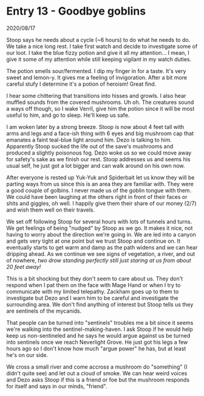 
# Entry 13 - Goodbye goblins
<span class="journaldate">2020/08/17</span>

Stoop says he needs about a cycle (~6 hours) to do what he needs to do. We take a nice long rest. I take first watch and decide to investigate some of our loot. I take the blue fizzy potion and give it all my attention... I mean, I give it some of my attention while still keeping vigilant in my watch duties. 

The potion smells sour/fermented. I dip my finger in for a taste. It's very sweet and lemon-y. It gives me a feeling of invigoration. After a bit more careful stufy I determine it's a potion of heroism! Great find.

I hear some chittering that transitions into hisses and growls. I also hear muffled sounds from the covered mushrooms. Uh oh. The creatures sound a ways off though, so I wake Verril, give him the potion since it will be most useful to him, and go to sleep. He'll keep us safe.

I am woken later by a strong breeze. Stoop is now about 4 feet tall with arms and legs and a face-ish thing with 6 eyes and big mushroom cap that emanates a faint teal-blue light around him. Dezo is talking to him. Apparently Stoop sucked the life out of the save's mushrooms and produced a slightly poisonous fog. Dezo woke us so we could move away for safety's sake as we finish our rest. Stoop addresses us and seems his usual self, he just got a lot bigger and can walk around on his own now.

After everyone is rested up Yuk-Yuk and Spiderbait let us know they will be parting ways from us since this is an area they are familiar with. They were a good couple of golbins. I never made us of the goblin tongue with them. We could have been laughing at the others right in front of their faces or shits and giggles, oh well. I happily give them their share of our money (2/7) and wish them well on their travels.

We set off following Stoop for several hours with lots of tunnels and turns. We get feelings of being "nudged" by Stoop as we go. It makes it nice, not having to worry about the direction we're going in. We are led into a canyon and gets very tight at one point but we trust Stoop and continue on. It eventually starts to get warm and damp as the path widens and we can hear dripping ahead. As we continue we see signs of vegetation, a river, and out of nowhere, *two drow standing perfectly still just staring at us from about 20 feet away!*

This is a bit shocking but they don't seem to care about us. They don't respond when I pat them on the face with Mage Hand or when I try to communicate with my limited telepathy. Zackham goes up to them to investigate but Dezo and I warn him to be careful and investigate the surrounding area. We don't find anything of interest but Stoop tells us they are sentinels of the mycanids.

That people can be turned into "sentinels" troubles me a bit since it seems we're walking into the sentinel-making-haven. I ask Stoop if he would help keep us non-sentineled and he says he would argue against us be turned into sentinels once we reach Neverlight Grove. He just got his legs a few hours ago so I don't know how much "argue power" he has, but at least he's on our side.

We cross a small river and come accross a mushroom do "something" (I didn't quite see) and let out a cloud of smoke. We can hear weird voices and Dezo asks Stoop if this is a friend or foe but the mushroom responds for itself and says in our minds, "friend".